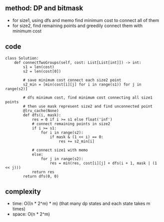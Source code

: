 ## method: DP and bitmask
- for size1, using dfs and memo find minimum cost to connect all of them
- for size2, find remaining points and greedily connect them with minimum cost

## code
```
class Solution:
    def connectTwoGroups(self, cost: List[List[int]]) -> int:
        s1 = len(cost)
        s2 = len(cost[0])
        
        # save minimum cost connect each size2 point
        s2_min = [min(cost[i][j] for i in range(s1)) for j in range(s2)]
        
        # dfs minimum cost, find minimum cost connecting all size1 points
        # then use mask represent size2 and find unconnected point
        @lru_cache(None)
        def dfs(i, mask):
            res = 0 if i >= s1 else float('inf')
            # connect remaining points in size2
            if i >= s1:
                for i in range(s2):
                    if mask & (1 << i) == 0:
                        res += s2_min[i]
                        
            # connect size1 with memo
            else:
                for j in range(s2):
                    res = min(res, cost[i][j] + dfs(i + 1, mask | (1 << j)))
            return res
        return dfs(0, 0)
```

## complexity
- time: O((n * 2^m) * m) (that many dp states and each state takes m times)
- space: O(n * 2^m)

